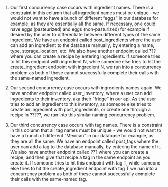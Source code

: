 1. Our first concurrency case occurs with ingredient names. There is a constraint in this column that all ingredient names must be unique - we would not want to have a bunch of different “eggs” in our database for example, as they are essentially all the same. If necessary, one could have eggs (pasteurized) and eggs (non-pasturized) for example if desired by the user to differentiate between different types of the same ingredient. We have an endpoint called post_ingredients where the user can add an ingredient to the database manually, by entering a name, type, storage_location, etc. We also have another endpoint called ??? where you can create a recipe by entering ingredients. If someone tries to hit this endpoint with ingredient N, while someone else tries to hit the create_ingredient endpoint with ingredient N, we run into a concurrency problem as both of these cannot successfully complete their calls with the same-named ingredient. 

2. Our second concurrency case occurs with ingredients names again. We have another endpoint called user_inventory, where a user can add ingredients to their inventory, aka their “fridge” in our api. As the user tries to add an ingredient to this inventory, as someone else tries to create an ingredient with post_ingredients, or create one through a recipe in ?????, we run into this similar naming concurrency problem. 

3. Our third concurrency case occurs with tag names. There is a constraint in this column that all tag names must be unique - we would not want to have a bunch of different “Mexican” in our database for example, as they are all the same. We have an endpoint called post_tags where the user can add a tag to the database manually, by entering the name of it. We also have another endpoint called ??? where you can create a recipe, and then give that recipe a tag in the same endpoint as you create it. If someone tries to hit this endpoint with tag T, while someone else tries to hit the create_ingredient endpoint with tag T we run into a concurrency problem as both of these cannot successfully complete their calls with the same-named tag. 